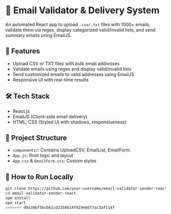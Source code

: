 

# 📧 Email Validator & Delivery System

An automated React app to upload `.csv/.txt` files with 1000+ emails, validate them via regex, display categorized valid/invalid lists, and send summary emails using EmailJS.

## 🚀 Features

- Upload CSV or TXT files with bulk email addresses
- Validate emails using regex and display valid/invalid lists
- Send customized emails to valid addresses using EmailJS
- Responsive UI with real-time results

## 🛠 Tech Stack

- React.js
- EmailJS (Client-side email delivery)
- HTML, CSS (Styled UI with shadows, responsiveness)



## 📂 Project Structure

- `components/`: Contains UploadCSV, EmailList, EmailForm
- `App.js`: Root logic and layout
- `App.css` & `EmailForm.css`: Custom styles

## 🧪 How to Run Locally

```bash
git clone https://github.com/your-username/email-validator-sender-react.git
cd email-validator-sender-react
npm install
npm start
>>>>>>> d0a39bf5bcb61cd2358614f419e66f7ac3af114f
